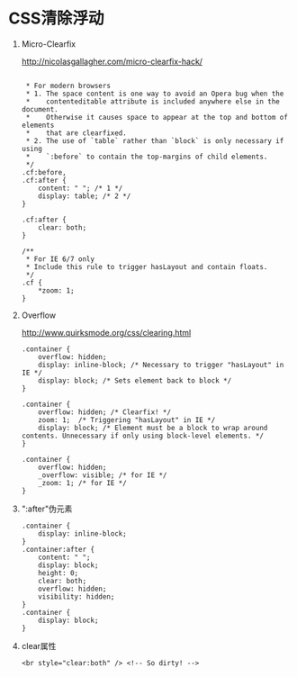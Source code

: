 CSS清除浮动
==========

1. Micro-Clearfix

	<http://nicolasgallagher.com/micro-clearfix-hack/>
	
	```
	
	 * For modern browsers
	 * 1. The space content is one way to avoid an Opera bug when the
	 *    contenteditable attribute is included anywhere else in the document.
	 *    Otherwise it causes space to appear at the top and bottom of elements
	 *    that are clearfixed.
	 * 2. The use of `table` rather than `block` is only necessary if using
	 *    `:before` to contain the top-margins of child elements.
	 */
	.cf:before,
	.cf:after {
	    content: " "; /* 1 */
	    display: table; /* 2 */
	}

	.cf:after {
	    clear: both;
	}

	/**
	 * For IE 6/7 only
	 * Include this rule to trigger hasLayout and contain floats.
	 */
	.cf {
	    *zoom: 1;
	}
	
	```


2. Overflow

	<http://www.quirksmode.org/css/clearing.html>
	
	```
	.container {
    	overflow: hidden;
    	display: inline-block; /* Necessary to trigger "hasLayout" in IE */
    	display: block; /* Sets element back to block */
	}
	```
	
	```
	.container {
    	overflow: hidden; /* Clearfix! */
    	zoom: 1;  /* Triggering "hasLayout" in IE */
    	display: block; /* Element must be a block to wrap around contents. Unnecessary if only using block-level elements. */
	}
	```
	
	```
	.container {
	    overflow: hidden;
	    _overflow: visible; /* for IE */
    	_zoom: 1; /* for IE */
	}
	```
3. ":after"伪元素

	```
	.container {
    	display: inline-block;
	}
	.container:after {
	    content: " ";
    	display: block;
	    height: 0;
	    clear: both;
	    overflow: hidden;
	    visibility: hidden;
	}
	.container {
    	display: block;
	}
	```

4. clear属性

	`<br style="clear:both" /> <!-- So dirty! -->`